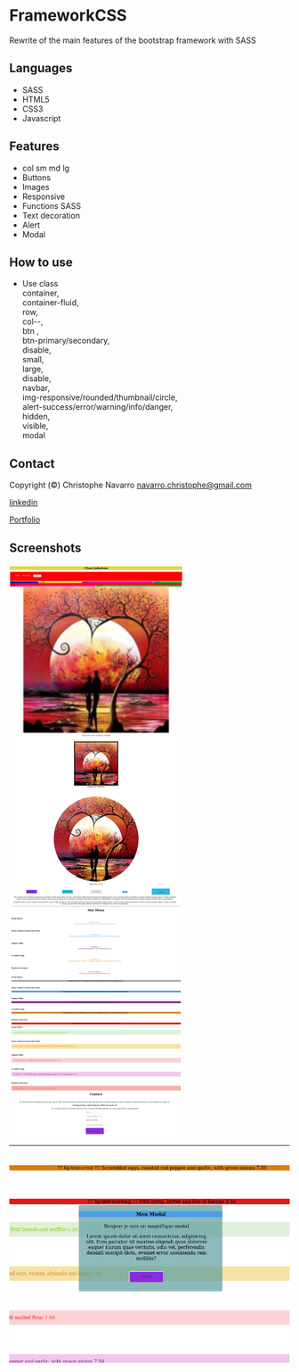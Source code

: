 # FrameworkCSS
Rewrite of the main features of the bootstrap framework with SASS   

## Languages
* SASS
* HTML5
* CSS3
* Javascript

## Features 
* col sm md lg
* Buttons 
* Images
* Responsive
* Functions SASS
* Text decoration
* Alert
* Modal  
  
## How to use
* Use class  
container,  
container-fluid,  
row,  
col-*-*,  
btn ,  
btn-primary/secondary,  
disable,  
small,  
large,   
disable,  
navbar,  
img-responsive/rounded/thumbnail/circle,  
alert-success/error/warning/info/danger,  
hidden,  
visible,  
modal

  
## Contact  

Copyright (©) Christophe Navarro <navarro.christophe@gmail.com>

[linkedin](https://www.linkedin.com/in/christophe-navarro-b5173a171)  

[Portfolio](https://portfolio-chris.herokuapp.com/) 

 ## Screenshots 
![alt text](https://github.com/Crinav/FrameworkCSS/blob/master/My_bootstrap.jpg "main page")  
___

 ![alt text](https://github.com/Crinav/FrameworkCSS/blob/master/modal.png "main page")   

